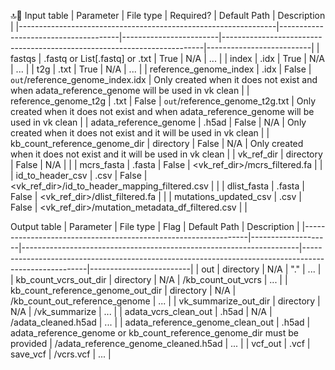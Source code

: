 🔝💯
Input table
| Parameter                                                           | File type                               | Required?           | Default Path                                                                  | Description             |
|----------------------------------------------------------------|--------------------------------------|------------------------|-------------------------------------------------------------------------|--------------------------|
| fastqs                                                                   | .fastq or List[.fastq] or .txt   | True                    | N/A                                                                                 | ...                             |
| index                                                                     | .idx                                     | True                    | N/A                                                                                 | ...                             |
| t2g                                                                       | .txt                                       | True                    | N/A                                                                                 | ...                             |
| reference_genome_index                                   | .idx                                       | False                  | `out`/reference_genome_index.idx                                | Only created when it does not exist and when adata_reference_genome will be used in vk clean                             |
| reference_genome_t2g                                       | .txt                                       | False                  | `out`/reference_genome_t2g.txt                                    | Only created when it does not exist and when adata_reference_genome will be used in vk clean                             |
| adata_reference_genome                                   | .h5ad                                   | False                  | N/A                                                                                 | Only created when it does not exist and it will be used in vk clean                             |
| kb_count_reference_genome_dir                        | directory                              | False                  | N/A                                                                                 | Only created when it does not exist and it will be used in vk clean                               |
| vk_ref_dir                                                              | directory                             | False                  | N/A                                                                                 |                                |
| mcrs_fasta                                                            | .fasta                                   | False                  | <vk_ref_dir>/mcrs_filtered.fa                                         |                                |
| id_to_header_csv                                                 | .csv                                      | False                  | <vk_ref_dir>/id_to_header_mapping_filtered.csv         |                                |
| dlist_fasta                                                             | .fasta                                   | False                  | <vk_ref_dir>/dlist_filtered.fa                                           |                               |
| mutations_updated_csv                                        | .csv                                    | False                  | <vk_ref_dir>/mutation_metadata_df_filtered.csv           |                               |


Output table
| Parameter                                                           | File type         | Flag                                                                           | Default Path                                                                                                     | Description           |
|----------------------------------------------------------------|--------------------|---------------------------------------------------------------------|------------------------------------------------------------------------------------------------------|-------------------------|
| out                                                                       | directory         | N/A                                                                            | "."                                                                                                                     | ...                          |
| kb_count_vcrs_out_dir                  					  | directory         | N/A                                                                            | <out>/kb_count_out_vcrs												                                  | ...                          |
| kb_count_reference_genome_out_dir         		  | directory        | N/A                                                                             | <out>/kb_count_out_reference_genome                       						              | ...                          |
| vk_summarize_out_dir                              		  | directory         | N/A                                                                            | <out>/vk_summarize                       																  | ...                          |
| adata_vcrs_clean_out                  	                      | .h5ad             | N/A                                                                             | <out>/adata_cleaned.h5ad									                                              | ...                          |
| adata_reference_genome_clean_out                 | .h5ad             | adata_reference_genome or kb_count_reference_genome_dir must be provided             | <out>/adata_reference_genome_cleaned.h5ad	   | ...                          |
| vcf_out                  	                                              | .vcf                 | save_vcf                                                                    | <out>/vcrs.vcf												                                                      | ...                          |

